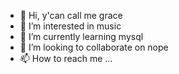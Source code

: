 - 👋 Hi, y'can call me grace
- 👀 I’m interested in music
- 🌱 I’m currently learning mysql
- 💞️ I’m looking to collaborate on nope
- 📫 How to reach me ...

<!---
sembako54/sembako54 is a ✨ special ✨ repository because its `README.md` (this file) appears on your GitHub profile.
You can click the Preview link to take a look at your changes.
--->
